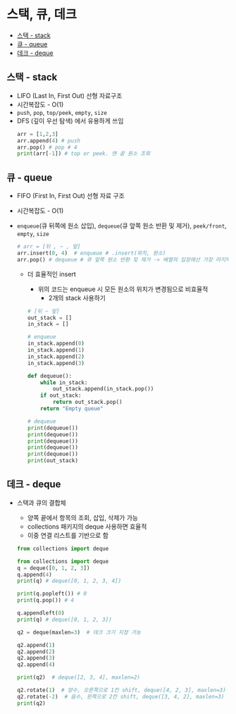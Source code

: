 # 스택, 큐, 데크

- [스택 - stack](#스택---stack)
- [큐 - queue](#큐---queue)
- [데크 - deque](#데크---deque)

## 스택 - stack

- LIFO (Last In, First Out) 선형 자료구조
- 시간복잡도 - O(1)
- `push`, `pop`, `top/peek`, `empty`, `size`
- DFS (깊이 우선 탐색) 에서 유용하게 쓰임
  ```python
  arr = [1,2,3]
  arr.append(4) # push
  arr.pop() # pop # 4
  print(arr[-1]) # top or peek. 맨 끝 원소 조회
  ```

## 큐 - queue

- FIFO (First In, First Out) 선형 자료 구조
- 시간복잡도 - O(1)
- `enqueue`(큐 뒤쪽에 원소 삽입), `dequeue`(큐 앞쪽 원소 반환 및 제거), `peek/front`, `empty`, `size`

  ```python
  # arr = [뒤 , ~ , 앞]
  arr.insert(0, 4)  # enqueue # .insert(위치, 원소)
  arr.pop() # dequeue # 큐 앞쪽 원소 반환 및 제거 -> 배열의 입장에선 가장 마지막 원소 반환 및 제거됨
  ```

  - 더 효율적인 insert

    - 위의 코드는 enqueue 시 모든 원소의 위치가 변경됨으로 비효율적
      - 2개의 stack 사용하기

    ```python
    # [뒤 ~ 앞]
    out_stack = []
    in_stack = []

    # enqueue
    in_stack.append(0)
    in_stack.append(1)
    in_stack.append(2)
    in_stack.append(3)

    def dequeue():
        while in_stack:
            out_stack.append(in_stack.pop())
        if out_stack:
            return out_stack.pop()
        return "Empty queue"

    # dequeue
    print(dequeue())
    print(dequeue())
    print(dequeue())
    print(dequeue())
    print(dequeue())
    print(out_stack)
    ```

## 데크 - deque

- 스택과 큐의 결합체

  - 양쪽 끝에서 항목의 조회, 삽입, 삭제가 가능
  - collections 패키지의 deque 사용하면 효율적
  - 이중 연결 리스트를 기반으로 함

  ```python
  from collections import deque

  from collections import deque
  q = deque([0, 1, 2, 3])
  q.append(4)
  print(q) # deque([0, 1, 2, 3, 4])

  print(q.popleft()) # 0
  print(q.pop()) # 4

  q.appendleft(0)
  print(q) # deque([0, 1, 2, 3])

  q2 = deque(maxlen=3)  # 데크 크기 지정 가능

  q2.append(1)
  q2.append(2)
  q2.append(3)
  q2.append(4)

  print(q2)  # deque([2, 3, 4], maxlen=2)

  q2.rotate(1)  # 양수, 오른쪽으로 1칸 shift, deque([4, 2, 3], maxlen=3)
  q2.rotate(-2)  # 음수, 왼쪽으로 2칸 shift, deque([3, 4, 2], maxlen=3)
  print(q2)
  ```
